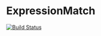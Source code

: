 # ExpressionMatch

[![Build Status](https://travis-ci.org/one-more-minute/ExpressionMatch.jl.svg?branch=master)](https://travis-ci.org/one-more-minute/ExpressionMatch.jl)
